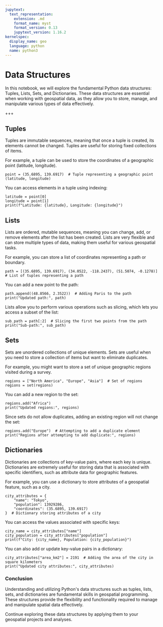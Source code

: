 ```yaml
---
jupytext:
  text_representation:
    extension: .md
    format_name: myst
    format_version: 0.13
    jupytext_version: 1.16.2
kernelspec:
  display_name: geo
  language: python
  name: python3
---
```


# Data Structures

In this notebook, we will explore the fundamental Python data structures: Tuples, Lists, Sets, and Dictionaries. These data structures are essential when working with geospatial data, as they allow you to store, manage, and manipulate various types of data effectively.

+++

## Tuples

Tuples are immutable sequences, meaning that once a tuple is created, its elements cannot be changed. Tuples are useful for storing fixed collections of items.

For example, a tuple can be used to store the coordinates of a geographic point (latitude, longitude).

```{code-cell} ipython3
point = (35.6895, 139.6917)  # Tuple representing a geographic point (latitude, longitude)
```

You can access elements in a tuple using indexing:

```{code-cell} ipython3
latitude = point[0]
longitude = point[1]
print(f"Latitude: {latitude}, Longitude: {longitude}")
```

## Lists

Lists are ordered, mutable sequences, meaning you can change, add, or remove elements after the list has been created. Lists are very flexible and can store multiple types of data, making them useful for various geospatial tasks.

For example, you can store a list of coordinates representing a path or boundary.

```{code-cell} ipython3
path = [(35.6895, 139.6917), (34.0522, -118.2437), (51.5074, -0.1278)]  # List of tuples representing a path
```

You can add a new point to the path:

```{code-cell} ipython3
path.append((48.8566, 2.3522))  # Adding Paris to the path
print("Updated path:", path)
```

Lists allow you to perform various operations such as slicing, which lets you access a subset of the list:

```{code-cell} ipython3
sub_path = path[:2]  # Slicing the first two points from the path
print("Sub-path:", sub_path)
```

## Sets

Sets are unordered collections of unique elements. Sets are useful when you need to store a collection of items but want to eliminate duplicates.

For example, you might want to store a set of unique geographic regions visited during a survey.

```{code-cell} ipython3
regions = ["North America", "Europe", "Asia"]  # Set of regions
regions = set(regions)
```

You can add a new region to the set:

```{code-cell} ipython3
regions.add("Africa")
print("Updated regions:", regions)
```

Since sets do not allow duplicates, adding an existing region will not change the set:

```{code-cell} ipython3
regions.add("Europe")  # Attempting to add a duplicate element
print("Regions after attempting to add duplicate:", regions)
```

## Dictionaries

Dictionaries are collections of key-value pairs, where each key is unique. Dictionaries are extremely useful for storing data that is associated with specific identifiers, such as attribute data for geographic features.

For example, you can use a dictionary to store attributes of a geospatial feature, such as a city.

```{code-cell} ipython3
city_attributes = {
    "name": "Tokyo",
    "population": 13929286,
    "coordinates": (35.6895, 139.6917)
}  # Dictionary storing attributes of a city
```

You can access the values associated with specific keys:

```{code-cell} ipython3
city_name = city_attributes["name"]
city_population = city_attributes["population"]
print(f"City: {city_name}, Population: {city_population}")
```

You can also add or update key-value pairs in a dictionary:

```{code-cell} ipython3
city_attributes["area_km2"] = 2191  # Adding the area of the city in square kilometers
print("Updated city attributes:", city_attributes)
```

### Conclusion

Understanding and utilizing Python's data structures such as tuples, lists, sets, and dictionaries are fundamental skills in geospatial programming. These structures provide the flexibility and functionality required to manage and manipulate spatial data effectively.

Continue exploring these data structures by applying them to your geospatial projects and analyses.
